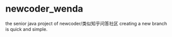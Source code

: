 # newcoder_wenda
the senior java project of newcoder/类似知乎问答社区
creating a new branch is quick and simple.